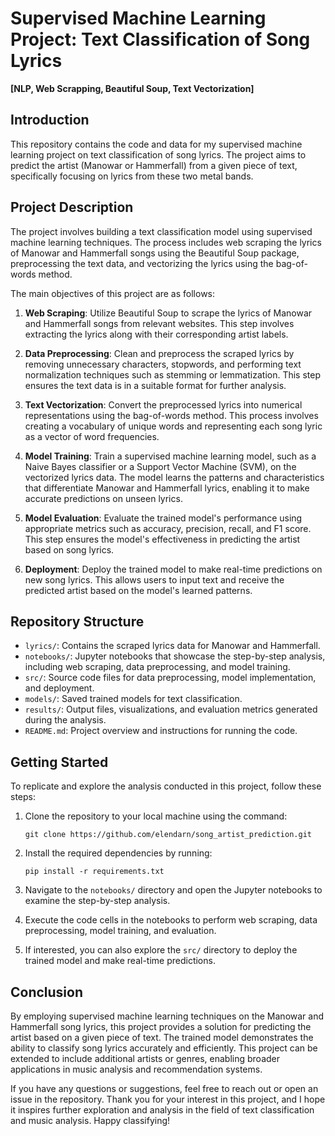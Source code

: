 # Supervised Machine Learning Project: Text Classification of Song Lyrics
**[NLP, Web Scrapping, Beautiful Soup, Text Vectorization]**

## Introduction

This repository contains the code and data for my supervised machine learning project on text classification of song lyrics. The project aims to predict the artist (Manowar or Hammerfall) from a given piece of text, specifically focusing on lyrics from these two metal bands.

## Project Description

The project involves building a text classification model using supervised machine learning techniques. The process includes web scraping the lyrics of Manowar and Hammerfall songs using the Beautiful Soup package, preprocessing the text data, and vectorizing the lyrics using the bag-of-words method.

The main objectives of this project are as follows:

1. **Web Scraping**: Utilize Beautiful Soup to scrape the lyrics of Manowar and Hammerfall songs from relevant websites. This step involves extracting the lyrics along with their corresponding artist labels.

2. **Data Preprocessing**: Clean and preprocess the scraped lyrics by removing unnecessary characters, stopwords, and performing text normalization techniques such as stemming or lemmatization. This step ensures the text data is in a suitable format for further analysis.

3. **Text Vectorization**: Convert the preprocessed lyrics into numerical representations using the bag-of-words method. This process involves creating a vocabulary of unique words and representing each song lyric as a vector of word frequencies.

4. **Model Training**: Train a supervised machine learning model, such as a Naive Bayes classifier or a Support Vector Machine (SVM), on the vectorized lyrics data. The model learns the patterns and characteristics that differentiate Manowar and Hammerfall lyrics, enabling it to make accurate predictions on unseen lyrics.

5. **Model Evaluation**: Evaluate the trained model's performance using appropriate metrics such as accuracy, precision, recall, and F1 score. This step ensures the model's effectiveness in predicting the artist based on song lyrics.

6. **Deployment**: Deploy the trained model to make real-time predictions on new song lyrics. This allows users to input text and receive the predicted artist based on the model's learned patterns.

## Repository Structure

- `lyrics/`: Contains the scraped lyrics data for Manowar and Hammerfall.
- `notebooks/`: Jupyter notebooks that showcase the step-by-step analysis, including web scraping, data preprocessing, and model training.
- `src/`: Source code files for data preprocessing, model implementation, and deployment.
- `models/`: Saved trained models for text classification.
- `results/`: Output files, visualizations, and evaluation metrics generated during the analysis.
- `README.md`: Project overview and instructions for running the code.

## Getting Started

To replicate and explore the analysis conducted in this project, follow these steps:

1. Clone the repository to your local machine using the command:

   ```
   git clone https://github.com/elendarn/song_artist_prediction.git
   ```

2. Install the required dependencies by running:

   ```
   pip install -r requirements.txt
   ```

3. Navigate to the `notebooks/` directory and open the Jupyter notebooks to examine the step-by-step analysis.

4. Execute the code cells in the notebooks to perform web scraping, data preprocessing, model training, and evaluation.

5. If interested, you can also explore the `src/` directory to deploy the trained model and make real-time predictions.

## Conclusion

By employing supervised machine learning techniques on the Manowar and Hammerfall song lyrics, this project provides a solution for predicting the artist based on a given piece of text. The trained model demonstrates the ability to classify song lyrics accurately and efficiently. This project can be extended to include additional artists or genres, enabling broader applications in music analysis and recommendation systems.

If you have any questions or suggestions, feel free to reach out or open an issue in the repository. Thank you for your interest in this project, and I hope it inspires further exploration and analysis in the field of text classification and music analysis. Happy classifying!
